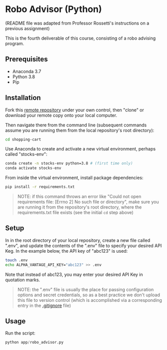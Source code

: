 
# Robo Advisor (Python)
(README file was adapted from Professor Rossetti's instructions on a previous assignment)

This is the fourth deliverable of this course, consisting of a robo advising program.

## Prerequisites

  + Anaconda 3.7
  + Python 3.8
  + Pip

## Installation

Fork this [remote repository](https://github.com/kristina-y/robo-advisor) under your own control, then "clone" or download your remote copy onto your local computer.

Then navigate there from the command line (subsequent commands assume you are running them from the local repository's root directory):

```sh
cd shopping-cart
```

Use Anaconda to create and activate a new virtual environment, perhaps called "stocks-env":

```sh
conda create -n stocks-env python=3.8 # (first time only)
conda activate stocks-env
```

From inside the virtual environment, install package dependencies:

```sh
pip install -r requirements.txt
```

> NOTE: if this command throws an error like "Could not open requirements file: [Errno 2] No such file or directory", make sure you are running it from the repository's root directory, where the requirements.txt file exists (see the initial `cd` step above)

## Setup

In in the root directory of your local repository, create a new file called ".env", and update the contents of the ".env" file to specify your desired API Keg. In the example below, the API key of "abc123" is used:

```sh
touch .env
echo ALPHA_VANTAGE_API_KEY="abc123" >> .env
```

Note that instead of abc123, you may enter your desired API Key in quotation marks.

> NOTE: the ".env" file is usually the place for passing configuration options and secret credentials, so as a best practice we don't upload this file to version control (which is accomplished via a corresponding entry in the [.gitignore](/.gitignore) file)

## Usage

Run the  script:

```py
python app/robo_advisor.py
```

